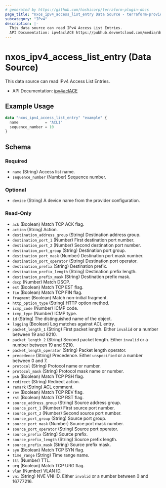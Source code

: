 ```yaml
---
# generated by https://github.com/hashicorp/terraform-plugin-docs
page_title: "nxos_ipv4_access_list_entry Data Source - terraform-provider-nxos"
subcategory: "IPv4"
description: |-
  This data source can read IPv4 Access List Entries.
  API Documentation: ipv4aclACE https://pubhub.devnetcloud.com/media/dme-docs-10-2-2/docs/Security%20and%20Policing/ipv4acl:ACE/
---
```


# nxos_ipv4_access_list_entry (Data Source)

This data source can read IPv4 Access List Entries.

- API Documentation: [ipv4aclACE](https://pubhub.devnetcloud.com/media/dme-docs-10-2-2/docs/Security%20and%20Policing/ipv4acl:ACE/)

## Example Usage

```terraform
data "nxos_ipv4_access_list_entry" "example" {
  name            = "ACL1"
  sequence_number = 10
}
```

<!-- schema generated by tfplugindocs -->
## Schema

### Required

- `name` (String) Access list name.
- `sequence_number` (Number) Sequence number.

### Optional

- `device` (String) A device name from the provider configuration.

### Read-Only

- `ack` (Boolean) Match TCP ACK flag.
- `action` (String) Action.
- `destination_address_group` (String) Destination address group.
- `destination_port_1` (Number) First destination port number.
- `destination_port_2` (Number) Second destination port number.
- `destination_port_group` (String) Destination port group.
- `destination_port_mask` (Number) Destination port mask number.
- `destination_port_operator` (String) Destination port operator.
- `destination_prefix` (String) Destination prefix.
- `destination_prefix_length` (String) Destination prefix length.
- `destination_prefix_mask` (String) Destination prefix mask.
- `dscp` (Number) Match DSCP.
- `est` (Boolean) Match TCP EST flag.
- `fin` (Boolean) Match TCP FIN flag.
- `fragment` (Boolean) Match non-initial fragment.
- `http_option_type` (String) HTTP option method.
- `icmp_code` (Number) ICMP code.
- `icmp_type` (Number) ICMP type.
- `id` (String) The distinguished name of the object.
- `logging` (Boolean) Log matches against ACL entry.
- `packet_length_1` (String) First packet length. Either `invalid` or a number between 19 and 9210.
- `packet_length_2` (String) Second packet length. Either `invalid` or a number between 19 and 9210.
- `packet_length_operator` (String) Packet length operator.
- `precedence` (String) Precedence. Either `unspecified` or a number between 0 and 7.
- `protocol` (String) Protocol name or number.
- `protocol_mask` (String) Protocol mask name or number.
- `psh` (Boolean) Match TCP PSH flag.
- `redirect` (String) Redirect action.
- `remark` (String) ACL comment.
- `rev` (Boolean) Match TCP REV flag.
- `rst` (Boolean) Match TCP RST flag.
- `source_address_group` (String) Source address group.
- `source_port_1` (Number) First source port number.
- `source_port_2` (Number) Second source port number.
- `source_port_group` (String) Source port group.
- `source_port_mask` (Number) Source port mask number.
- `source_port_operator` (String) Source port operator.
- `source_prefix` (String) Source prefix.
- `source_prefix_length` (String) Source prefix length.
- `source_prefix_mask` (String) Source prefix mask.
- `syn` (Boolean) Match TCP SYN flag.
- `time_range` (String) Time range name.
- `ttl` (Number) TTL.
- `urg` (Boolean) Match TCP URG flag.
- `vlan` (Number) VLAN ID.
- `vni` (String) NVE VNI ID. Either `invalid` or a number between 0 and 16777216.



